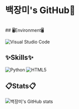 # 백장미's GitHub🥀
<br>
## 🖥️Environment🖥️

![Visual Studio Code](https://img.shields.io/badge/Visual%20Studio%20Code-0078d7.svg?style=for-the-badge&logo=visual-studio-code&logoColor=white)

## ✨Skills✨

![Python](https://img.shields.io/badge/python-3670A0?style=for-the-badge&logo=python&logoColor=ffdd54)
![HTML5](https://img.shields.io/badge/html5-%23E34F26.svg?style=for-the-badge&logo=html5&logoColor=white)

## 📋Stats📋
![백장미's GitHub stats](https://github-readme-stats.vercel.app/api?username=rose811&show_icons=true&theme=②dark)
